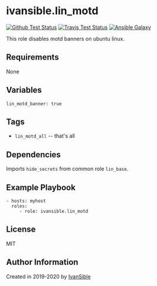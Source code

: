 # ivansible.lin_motd

[![Github Test Status](https://github.com/ivansible/lin-motd/workflows/Molecule%20test/badge.svg?branch=master)](https://github.com/ivansible/lin-motd/actions)
[![Travis Test Status](https://travis-ci.org/ivansible/lin-motd.svg?branch=master)](https://travis-ci.org/ivansible/lin-motd)
[![Ansible Galaxy](https://img.shields.io/badge/galaxy-ivansible.lin__motd-68a.svg?style=flat)](https://galaxy.ansible.com/ivansible/lin_motd/)

This role disables motd banners on ubuntu linux.


## Requirements

None


## Variables

    lin_motd_banner: true


## Tags

- `lin_motd_all` -- that's all


## Dependencies

Imports `hide_secrets` from common role `lin_base`.


## Example Playbook

    - hosts: myhost
      roles:
         - role: ivansible.lin_motd


## License

MIT


## Author Information

Created in 2019-2020 by [IvanSible](https://github.com/ivansible)

